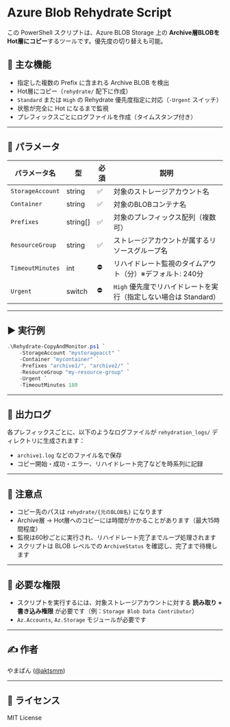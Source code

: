 # Azure Blob Rehydrate  Script 

この PowerShell スクリプトは、Azure BLOB Storage 上の **Archive層BLOBをHot層にコピー**するツールです。優先度の切り替えも可能。

## 🧠 主な機能

- 指定した複数の Prefix に含まれる Archive BLOB を検出
- Hot層にコピー（`rehydrate/` 配下に作成）
- `Standard` または `High` の Rehydrate 優先度指定に対応（`-Urgent` スイッチ）
- 状態が完全に Hot になるまで監視
- プレフィックスごとにログファイルを作成（タイムスタンプ付き）

---

## 📝 パラメータ

| パラメータ名       | 型        | 必須 | 説明                                                                 |
|--------------------|-----------|------|----------------------------------------------------------------------|
| `StorageAccount`   | string    | ✅   | 対象のストレージアカウント名                                        |
| `Container`        | string    | ✅   | 対象のBLOBコンテナ名                                                 |
| `Prefixes`         | string[]  | ✅   | 対象のプレフィックス配列（複数可）                                   |
| `ResourceGroup`    | string    | ✅   | ストレージアカウントが属するリソースグループ名                      |
| `TimeoutMinutes`   | int       | ⛔   | リハイドレート監視のタイムアウト（分）※デフォルト: 240分           |
| `Urgent`           | switch    | ⛔   | `High` 優先度でリハイドレートを実行（指定しない場合は Standard）   |

---

## ▶️ 実行例

```powershell
.\Rehydrate-CopyAndMonitor.ps1 `
    -StorageAccount "mystorageacct" `
    -Container "mycontainer" `
    -Prefixes "archive1/", "archive2/" `
    -ResourceGroup "my-resource-group" `
    -Urgent `
    -TimeoutMinutes 180
```

---

## 📁 出力ログ

各プレフィックスごとに、以下のようなログファイルが `rehydration_logs/` ディレクトリに生成されます：

- `archive1.log` などのファイル名で保存
- コピー開始・成功・エラー、リハイドレート完了などを時系列に記録

---

## 📌 注意点

- コピー先のパスは `rehydrate/{元のBLOB名}` になります
- Archive層 → Hot層へのコピーには時間がかかることがあります（最大15時間程度）
- 監視は60秒ごとに実行され、リハイドレート完了までループ処理されます
- スクリプトは BLOB レベルでの `ArchiveStatus` を確認し、完了まで待機します

---

## 🔐 必要な権限

- スクリプトを実行するには、対象ストレージアカウントに対する **読み取り + 書き込み権限** が必要です（例：`Storage Blob Data Contributor`）
- `Az.Accounts`, `Az.Storage` モジュールが必要です

---

## ✍ 作者

やまぱん ([@aktsmm](https://qiita.com/aktsmm))  

---

## 🪪 ライセンス

MIT License

